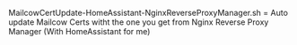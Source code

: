 MailcowCertUpdate-HomeAssistant-NginxReverseProxyManager.sh = Auto update Mailcow Certs witht the one you get from  Nginx Reverse Proxy Manager (With HomeAssistant for me)
